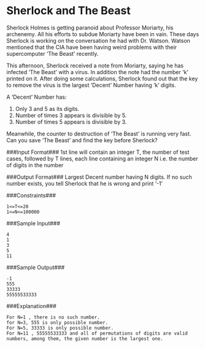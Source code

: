 Sherlock and The Beast
==============
Sherlock Holmes is getting paranoid about Professor Moriarty, his archenemy. All his efforts to subdue Moriarty have been in vain. These days Sherlock is working on the conversation he had with Dr. Watson. Watson mentioned that the CIA have been having weird problems with their supercomputer ‘The Beast’ recently.

This afternoon, Sherlock received a note from Moriarty, saying he has infected ‘The Beast’ with a virus. In addition the note had the number ‘k’ printed on it. After doing some calculations, Sherlock found out that the key to remove the virus is the largest ‘Decent’ Number having ‘k’ digits.

A ‘Decent’ Number has:

1. Only 3 and 5 as its digits.
2. Number of times 3 appears is divisible by 5.
3. Number of times 5 appears is divisible by 3.

Meanwhile, the counter to destruction of ‘The Beast’ is running very fast. Can you save ‘The Beast’ and find the key before Sherlock?

###Input Format###
1st line will contain an integer T, the number of test cases, followed by T lines, each line containing an integer N i.e. the number of digits in the number 

###Output Format###
Largest Decent number having N digits. If no such number exists, you tell Sherlock that he is wrong and print ‘-1’ 

###Constraints###

```
1<=T<=20
1<=N<=100000
```

###Sample Input###

```
4
1
3
5
11
```

###Sample Output###

```
-1
555
33333
55555533333
```

###Explanation###

```
For N=1 , there is no such number. 
for N=3, 555 is only possible number.
For N=5, 33333 is only possible number.
For N=11 , 55555533333 and all of permutations of digits are valid numbers, among them, the given number is the largest one.
```